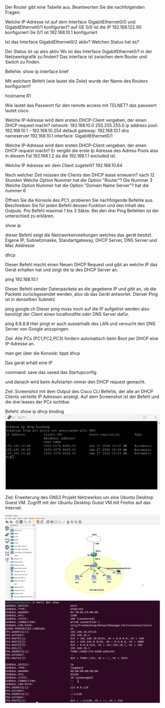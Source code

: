 Der Router gibt eine Tabelle aus. Beantworten Sie die nachfolgenden Fragen:


Welche IP-Adresse ist auf dem Interface GigabitEthernet0/0 und GigabitEthernet0/1 konfiguriert?
auf GE 0/0 ist die IP 192.168.122.90  konfiguriert Ge 0/1 ist  192.168.10.1  konfiguriert

Ist das Interface GigabitEthernet0/2 aktiv? Welchen Status hat es?

Der Status ist up also aktiv
Wo ist das Interface GigabitEthernet0/1 in der Netzwerkgrafik zu finden?
Das interface ist zwischen dem Router und Switch zu finden.

Befehle:
show ip interface brief



Mit welchem Befehl (wie lautet die Zeile) wurde der Name des Routers konfiguriert?

hostname R1

Wie lautet das Passwort für den remote access mit TELNET?
das passwort lautet cisco

Welche IP-Adresse wird dem ersten DHCP-Client vergeben, der einen DHCP request macht?
network: 192.168.10.0 255.255.255.0
ip address pool: 192.168.10.1 - 192.168.10.254 
default gateway: 192.168.10.1
dns nameserver:192.168.10.1
interface: GigabitEthernet0/1

Welche IP-Adresse wird dem ersten DHCP-Client vergeben, der einen DHCP request macht?
Er vergibt die erste Ip Adresse des Adress Pools also in diesem Fal 192.168.1.2 da die 192.168.1.1 excluded ist.



Welche IP Adresse wir dem Client zugeteilt?
192.168.10.64

Nach welcher Zeit müssen die Clients den DHCP lease erneuern?
nach 12 Stunden
Welche Option Nummer hat die Option "Router"?
Die Nummer 3
Welche Option Nummer hat die Option "Domain Name Server"?
hat die nummer 6


Öffnen Sie die Konsole des PC1, probieren Sie nachfolgende Befehle aus. Beschreiben Sie für jeden Befehl dessen Funktion und den Inhalt des Outputs. Pro Befehl maximal 1 bis 3 Sätze. Bei den drei Ping Befehlen ist der unterschied zu erklären.

show ip

dieser Befehl zeigt die Netzwerkeinstellungen welches das gerät besitzt. Eigene IP, Subnetzmaske, Standartgateway, DHCP Server, DNS Server und Mac Addresse

dhcp

Dieser Befehl macht einen Neuen DHCP Request und gibt an welche IP das Gerät erhalten hat und zeigt die Ip des DHCP Server an.

ping 192.168.10.1

Dieser Befehl sender Datenpackete an die gegebene IP und gibt an, ob die Packete zurückgesendet werden, also ob das Gerät antwortet.
Dierser Ping ist in denselben Subnetz 

ping google.ch
Dieser ping muss noch auf die IP aufgelöst werden also benötigt der Client einen localhostfile oder DNS Server dafür.

ping 8.8.8.8
Hier pingt er auch ausserhalb des LAN und versucht den DNS Server von Google anzupingen.



Ziel: Alle PCs (PC1,PC2,PC3) fordern automatisch beim Boot per DHCP eine IP-Adresse an.

man get über die Konsole:
tippt dhcp

Das gerät erhält eine IP

command: save 
das saved das Startupconfig 

und danach wird beim Aufstarten immer den DHCP request gemacht.

Ziel: Screenshot mit dem Output des Cisco CLI Befehls, der alle an DHCP Clients verteilte IP Adressen anzeigt. Auf dem Screenshot ist der Befehl und die drei leases der PCs sichtbar.

Befehl:
show ip dhcp binding
![](alldevices.png)

Ziel: Erweiterung des GNS3 Projekt Netzwerkes um eine Ubuntu Desktop Guest VM. Zugriff mit der Ubuntu Desktop Guest VM mit Firefox auf das Internet.

![](netzwerkpng.png)
![](config.png)